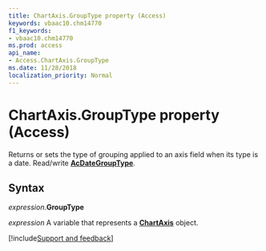 ```yaml
---
title: ChartAxis.GroupType property (Access)
keywords: vbaac10.chm14770
f1_keywords:
- vbaac10.chm14770
ms.prod: access
api_name:
- Access.ChartAxis.GroupType
ms.date: 11/28/2018
localization_priority: Normal
---
```



# ChartAxis.GroupType property (Access)

Returns or sets the type of grouping applied to an axis field when its type is a date. Read/write **[AcDateGroupType](Access.AcDateGroupType.md)**.


## Syntax

_expression_.**GroupType**

_expression_ A variable that represents a **[ChartAxis](Access.ChartAxis.md)** object.

[!include[Support and feedback](~/includes/feedback-boilerplate.md)]